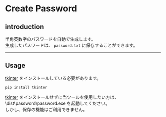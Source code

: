 # Create Password

## introduction

半角英数字のパスワードを自動で生成します。  
生成したパスワードは、 `password.txt` に保存することができます。

---
## Usage

[tkinter](https://docs.python.org/ja/3/library/tkinter.html) をインストールしている必要があります。

```
pip install tkinter
```

[tkinter](https://docs.python.org/ja/3/library/tkinter.html) をインストールせずに当ツールを使用したい方は、 \dist\password\password.exe を起動してください。  
しかし、保存の機能はご利用できません。


